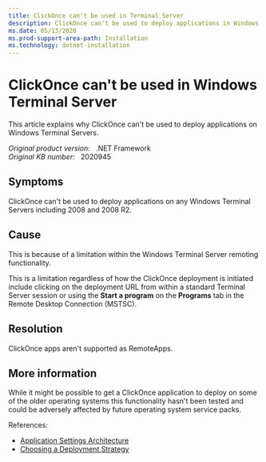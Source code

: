 ```yaml
---
title: ClickOnce can't be used in Terminal Server
description: ClickOnce can't be used to deploy applications in Windows Terminal Server.
ms.date: 05/13/2020
ms.prod-support-area-path: Installation
ms.technology: dotnet-installation
---
```

# ClickOnce can't be used in Windows Terminal Server

This article explains why ClickOnce can't be used to deploy applications on Windows Terminal Servers.

_Original product version:_ &nbsp; .NET Framework  
_Original KB number:_ &nbsp; 2020945

## Symptoms

ClickOnce can't be used to deploy applications on any Windows Terminal Servers including 2008 and 2008 R2.

## Cause

This is because of a limitation within the Windows Terminal Server remoting functionality.  

This is a limitation regardless of how the ClickOnce deployment is initiated include clicking on the deployment URL from within a standard Terminal Server session or using the **Start a program** on the **Programs** tab in the Remote Desktop Connection (MSTSC).

## Resolution

ClickOnce apps aren't supported as RemoteApps.

## More information

While it might be possible to get a ClickOnce application to deploy on some of the older operating systems this functionality hasn't been tested and could be adversely affected by future operating system service packs.

References:

- [Application Settings Architecture](/previous-versions/visualstudio/visual-studio-2010/8eyb2ct1(v=vs.100))
- [Choosing a Deployment Strategy](/previous-versions/visualstudio/visual-studio-2010/e2444w33(v=vs.100))

